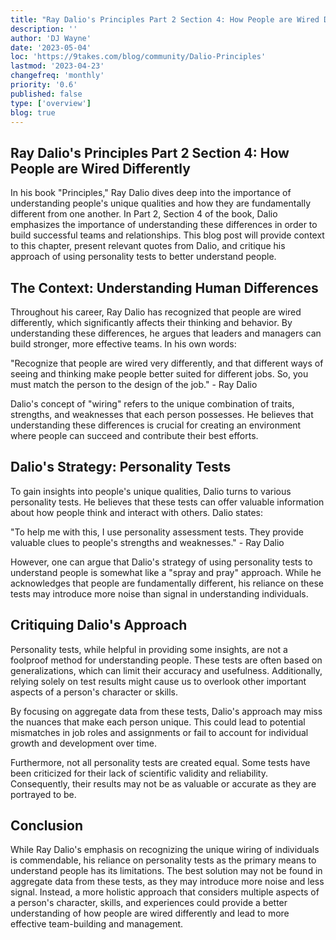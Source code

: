 ```yaml
---
title: "Ray Dalio's Principles Part 2 Section 4: How People are Wired Differently"
description: ''
author: 'DJ Wayne'
date: '2023-05-04'
loc: 'https://9takes.com/blog/community/Dalio-Principles'
lastmod: '2023-04-23'
changefreq: 'monthly'
priority: '0.6'
published: false
type: ['overview']
blog: true
---
```


<!-- https://www.youtube.com/watch?v=RFCkvmtYD40 -->

<!-- Prompt
Create a blog article about ray dalio's book principles part 2 section 4 about how people are wired very differently. The post should give context to this chapter and talk about how Ray notices that people are fundamentally different. Put a few relevant quotes in the blog and make it in markdown.
I want you to critique his thinking in that he knows people are different but his solution is to look at a bunch of personality tests to glean insights into people. Mention how this strategy is kinda like spray and pray where he understands there is a problem and is searching for a solution. But the best solution may not be found in aggregate. This may just be introducing more noise and less signal.
-->

## Ray Dalio's Principles Part 2 Section 4: How People are Wired Differently

In his book "Principles," Ray Dalio dives deep into the importance of understanding people's unique qualities and how they are fundamentally different from one another. In Part 2, Section 4 of the book, Dalio emphasizes the importance of understanding these differences in order to build successful teams and relationships. This blog post will provide context to this chapter, present relevant quotes from Dalio, and critique his approach of using personality tests to better understand people.

## The Context: Understanding Human Differences

Throughout his career, Ray Dalio has recognized that people are wired differently, which significantly affects their thinking and behavior. By understanding these differences, he argues that leaders and managers can build stronger, more effective teams. In his own words:

"Recognize that people are wired very differently, and that different ways of seeing and thinking make people better suited for different jobs. So, you must match the person to the design of the job." - Ray Dalio

Dalio's concept of "wiring" refers to the unique combination of traits, strengths, and weaknesses that each person possesses. He believes that understanding these differences is crucial for creating an environment where people can succeed and contribute their best efforts.

## Dalio's Strategy: Personality Tests

To gain insights into people's unique qualities, Dalio turns to various personality tests. He believes that these tests can offer valuable information about how people think and interact with others. Dalio states:

"To help me with this, I use personality assessment tests. They provide valuable clues to people's strengths and weaknesses." - Ray Dalio

However, one can argue that Dalio's strategy of using personality tests to understand people is somewhat like a "spray and pray" approach. While he acknowledges that people are fundamentally different, his reliance on these tests may introduce more noise than signal in understanding individuals.

## Critiquing Dalio's Approach

Personality tests, while helpful in providing some insights, are not a foolproof method for understanding people. These tests are often based on generalizations, which can limit their accuracy and usefulness. Additionally, relying solely on test results might cause us to overlook other important aspects of a person's character or skills.

By focusing on aggregate data from these tests, Dalio's approach may miss the nuances that make each person unique. This could lead to potential mismatches in job roles and assignments or fail to account for individual growth and development over time.

Furthermore, not all personality tests are created equal. Some tests have been criticized for their lack of scientific validity and reliability. Consequently, their results may not be as valuable or accurate as they are portrayed to be.

## Conclusion

While Ray Dalio's emphasis on recognizing the unique wiring of individuals is commendable, his reliance on personality tests as the primary means to understand people has its limitations. The best solution may not be found in aggregate data from these tests, as they may introduce more noise and less signal. Instead, a more holistic approach that considers multiple aspects of a person's character, skills, and experiences could provide a better understanding of how people are wired differently and lead to more effective team-building and management.
